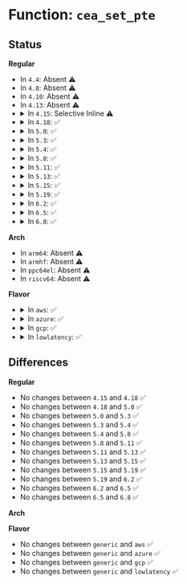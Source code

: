 # Function: <code>cea_set_pte</code>

## Status
<b>Regular</b>
<ul>
<li>
In <code>4.4</code>: Absent ⚠️
</li>
<li>
In <code>4.8</code>: Absent ⚠️
</li>
<li>
In <code>4.10</code>: Absent ⚠️
</li>
<li>
In <code>4.13</code>: Absent ⚠️
</li>
<li>
<details>
<summary>In <code>4.15</code>: Selective Inline ⚠️</summary>

```c
void cea_set_pte(void *cea_vaddr, phys_addr_t pa, pgprot_t flags);
```

**Collision:** Unique Global

**Inline:** Selective

**Transformation:** False

**Instances:**

```
In arch/x86/mm/cpu_entry_area.c (ffffffff826c3b8b)
Location: arch/x86/mm/cpu_entry_area.c:27
Inline: True
Inline callers:
  - arch/x86/mm/cpu_entry_area.c:setup_cpu_entry_areas
  - arch/x86/mm/cpu_entry_area.c:setup_cpu_entry_areas
  - arch/x86/mm/cpu_entry_area.c:setup_cpu_entry_areas
  - arch/x86/mm/cpu_entry_area.c:cea_map_percpu_pages
Direct callers:
  - arch/x86/events/intel/ds.c:ds_clear_cea
  - arch/x86/events/intel/ds.c:ds_update_cea
  - arch/x86/kernel/traps.c:trap_init
```
**Symbols:**

```
ffffffff8107afd0-ffffffff8107b009: cea_set_pte (STB_GLOBAL)
```
</details>
</li>
<li>
<details>
<summary>In <code>4.18</code>: ✅</summary>

```c
void cea_set_pte(void *cea_vaddr, phys_addr_t pa, pgprot_t flags);
```

**Collision:** Unique Global

**Inline:** No

**Transformation:** False

**Instances:**

```
In arch/x86/mm/cpu_entry_area.c (ffffffff8107dd60)
Location: arch/x86/mm/cpu_entry_area.c:27
Inline: False
Direct callers:
  - arch/x86/events/intel/ds.c:ds_clear_cea
  - arch/x86/events/intel/ds.c:ds_update_cea
  - arch/x86/kernel/traps.c:trap_init
  - arch/x86/mm/cpu_entry_area.c:setup_cpu_entry_areas
  - arch/x86/mm/cpu_entry_area.c:setup_cpu_entry_areas
  - arch/x86/mm/cpu_entry_area.c:setup_cpu_entry_areas
  - arch/x86/mm/cpu_entry_area.c:cea_map_percpu_pages
```
**Symbols:**

```
ffffffff8107dd60-ffffffff8107dddc: cea_set_pte (STB_GLOBAL)
```
</details>
</li>
<li>
<details>
<summary>In <code>5.0</code>: ✅</summary>

```c
void cea_set_pte(void *cea_vaddr, phys_addr_t pa, pgprot_t flags);
```

**Collision:** Unique Global

**Inline:** No

**Transformation:** False

**Instances:**

```
In arch/x86/mm/cpu_entry_area.c (ffffffff810848e0)
Location: arch/x86/mm/cpu_entry_area.c:29
Inline: False
Direct callers:
  - arch/x86/events/intel/ds.c:ds_clear_cea
  - arch/x86/events/intel/ds.c:ds_update_cea
  - arch/x86/kernel/traps.c:trap_init
  - arch/x86/mm/cpu_entry_area.c:setup_cpu_entry_areas
  - arch/x86/mm/cpu_entry_area.c:setup_cpu_entry_areas
  - arch/x86/mm/cpu_entry_area.c:cea_map_percpu_pages
```
**Symbols:**

```
ffffffff810848e0-ffffffff8108495c: cea_set_pte (STB_GLOBAL)
```
</details>
</li>
<li>
<details>
<summary>In <code>5.3</code>: ✅</summary>

```c
void cea_set_pte(void *cea_vaddr, phys_addr_t pa, pgprot_t flags);
```

**Collision:** Unique Global

**Inline:** No

**Transformation:** False

**Instances:**

```
In arch/x86/mm/cpu_entry_area.c (ffffffff81088570)
Location: arch/x86/mm/cpu_entry_area.c:29
Inline: False
Direct callers:
  - arch/x86/events/intel/ds.c:ds_clear_cea
  - arch/x86/events/intel/ds.c:ds_update_cea
  - arch/x86/kernel/traps.c:trap_init
  - arch/x86/mm/cpu_entry_area.c:setup_cpu_entry_areas
  - arch/x86/mm/cpu_entry_area.c:setup_cpu_entry_areas
  - arch/x86/mm/cpu_entry_area.c:cea_map_percpu_pages
```
**Symbols:**

```
ffffffff81088570-ffffffff810885ee: cea_set_pte (STB_GLOBAL)
```
</details>
</li>
<li>
<details>
<summary>In <code>5.4</code>: ✅</summary>

```c
void cea_set_pte(void *cea_vaddr, phys_addr_t pa, pgprot_t flags);
```

**Collision:** Unique Global

**Inline:** No

**Transformation:** False

**Instances:**

```
In arch/x86/mm/cpu_entry_area.c (ffffffff810891e0)
Location: arch/x86/mm/cpu_entry_area.c:29
Inline: False
Direct callers:
  - arch/x86/events/intel/ds.c:ds_clear_cea
  - arch/x86/events/intel/ds.c:ds_update_cea
  - arch/x86/kernel/traps.c:trap_init
  - arch/x86/mm/cpu_entry_area.c:setup_cpu_entry_areas
  - arch/x86/mm/cpu_entry_area.c:setup_cpu_entry_areas
  - arch/x86/mm/cpu_entry_area.c:cea_map_percpu_pages
```
**Symbols:**

```
ffffffff810891e0-ffffffff8108925e: cea_set_pte (STB_GLOBAL)
```
</details>
</li>
<li>
<details>
<summary>In <code>5.8</code>: ✅</summary>

```c
void cea_set_pte(void *cea_vaddr, phys_addr_t pa, pgprot_t flags);
```

**Collision:** Unique Global

**Inline:** No

**Transformation:** False

**Instances:**

```
In arch/x86/mm/cpu_entry_area.c (ffffffff8108bb40)
Location: arch/x86/mm/cpu_entry_area.c:33
Inline: False
Direct callers:
  - arch/x86/events/intel/ds.c:release_bts_buffer
  - arch/x86/events/intel/ds.c:release_pebs_buffer
  - arch/x86/events/intel/ds.c:ds_update_cea
  - arch/x86/kernel/idt.c:idt_setup_apic_and_irq_gates
  - arch/x86/mm/cpu_entry_area.c:setup_cpu_entry_area
  - arch/x86/mm/cpu_entry_area.c:setup_cpu_entry_area
  - arch/x86/mm/cpu_entry_area.c:cea_map_percpu_pages
```
**Symbols:**

```
ffffffff8108bb40-ffffffff8108bbbc: cea_set_pte (STB_GLOBAL)
```
</details>
</li>
<li>
<details>
<summary>In <code>5.11</code>: ✅</summary>

```c
void cea_set_pte(void *cea_vaddr, phys_addr_t pa, pgprot_t flags);
```

**Collision:** Unique Global

**Inline:** No

**Transformation:** False

**Instances:**

```
In arch/x86/mm/cpu_entry_area.c (ffffffff8108bb60)
Location: arch/x86/mm/cpu_entry_area.c:34
Inline: False
Direct callers:
  - arch/x86/events/intel/ds.c:release_bts_buffer
  - arch/x86/events/intel/ds.c:release_pebs_buffer
  - arch/x86/events/intel/ds.c:ds_update_cea
  - arch/x86/kernel/idt.c:idt_setup_apic_and_irq_gates
  - arch/x86/kernel/sev-es.c:setup_vc_stacks
  - arch/x86/kernel/sev-es.c:setup_vc_stacks
  - arch/x86/mm/cpu_entry_area.c:setup_cpu_entry_area
  - arch/x86/mm/cpu_entry_area.c:setup_cpu_entry_area
  - arch/x86/mm/cpu_entry_area.c:cea_map_percpu_pages
```
**Symbols:**

```
ffffffff8108bb60-ffffffff8108bbdc: cea_set_pte (STB_GLOBAL)
```
</details>
</li>
<li>
<details>
<summary>In <code>5.13</code>: ✅</summary>

```c
void cea_set_pte(void *cea_vaddr, phys_addr_t pa, pgprot_t flags);
```

**Collision:** Unique Global

**Inline:** No

**Transformation:** False

**Instances:**

```
In arch/x86/mm/cpu_entry_area.c (ffffffff8108c770)
Location: arch/x86/mm/cpu_entry_area.c:34
Inline: False
Direct callers:
  - arch/x86/events/intel/ds.c:release_bts_buffer
  - arch/x86/events/intel/ds.c:release_pebs_buffer
  - arch/x86/events/intel/ds.c:ds_update_cea
  - arch/x86/kernel/idt.c:idt_setup_apic_and_irq_gates
  - arch/x86/kernel/sev.c:sev_es_init_vc_handling
  - arch/x86/kernel/sev.c:sev_es_init_vc_handling
  - arch/x86/mm/cpu_entry_area.c:setup_cpu_entry_area
  - arch/x86/mm/cpu_entry_area.c:setup_cpu_entry_area
  - arch/x86/mm/cpu_entry_area.c:cea_map_percpu_pages
```
**Symbols:**

```
ffffffff8108c770-ffffffff8108c7ef: cea_set_pte (STB_GLOBAL)
```
</details>
</li>
<li>
<details>
<summary>In <code>5.15</code>: ✅</summary>

```c
void cea_set_pte(void *cea_vaddr, phys_addr_t pa, pgprot_t flags);
```

**Collision:** Unique Global

**Inline:** No

**Transformation:** False

**Instances:**

```
In arch/x86/mm/cpu_entry_area.c (ffffffff8109bfb0)
Location: arch/x86/mm/cpu_entry_area.c:34
Inline: False
Direct callers:
  - arch/x86/events/intel/ds.c:release_bts_buffer
  - arch/x86/events/intel/ds.c:release_pebs_buffer
  - arch/x86/events/intel/ds.c:ds_update_cea
  - arch/x86/kernel/idt.c:idt_setup_apic_and_irq_gates
  - arch/x86/mm/cpu_entry_area.c:setup_cpu_entry_area
  - arch/x86/mm/cpu_entry_area.c:setup_cpu_entry_area
  - arch/x86/mm/cpu_entry_area.c:cea_map_percpu_pages
```
**Symbols:**

```
ffffffff8109bfb0-ffffffff8109c02f: cea_set_pte (STB_GLOBAL)
```
</details>
</li>
<li>
<details>
<summary>In <code>5.19</code>: ✅</summary>

```c
void cea_set_pte(void *cea_vaddr, phys_addr_t pa, pgprot_t flags);
```

**Collision:** Unique Global

**Inline:** No

**Transformation:** False

**Instances:**

```
In arch/x86/mm/cpu_entry_area.c (ffffffff810af580)
Location: arch/x86/mm/cpu_entry_area.c:34
Inline: False
Direct callers:
  - arch/x86/events/intel/ds.c:ds_clear_cea
  - arch/x86/events/intel/ds.c:ds_update_cea
  - arch/x86/kernel/idt.c:idt_setup_apic_and_irq_gates
  - arch/x86/mm/cpu_entry_area.c:setup_cpu_entry_area
  - arch/x86/mm/cpu_entry_area.c:setup_cpu_entry_area
  - arch/x86/mm/cpu_entry_area.c:cea_map_percpu_pages
```
**Symbols:**

```
ffffffff810af580-ffffffff810af613: cea_set_pte (STB_GLOBAL)
```
</details>
</li>
<li>
<details>
<summary>In <code>6.2</code>: ✅</summary>

```c
void cea_set_pte(void *cea_vaddr, phys_addr_t pa, pgprot_t flags);
```

**Collision:** Unique Global

**Inline:** No

**Transformation:** False

**Instances:**

```
In arch/x86/mm/cpu_entry_area.c (ffffffff810c9a00)
Location: arch/x86/mm/cpu_entry_area.c:72
Inline: False
Direct callers:
  - arch/x86/events/intel/ds.c:ds_clear_cea
  - arch/x86/events/intel/ds.c:ds_update_cea
  - arch/x86/kernel/idt.c:idt_setup_apic_and_irq_gates
  - arch/x86/mm/cpu_entry_area.c:setup_cpu_entry_areas
  - arch/x86/mm/cpu_entry_area.c:setup_cpu_entry_areas
  - arch/x86/mm/cpu_entry_area.c:setup_cpu_entry_areas
  - arch/x86/mm/cpu_entry_area.c:setup_cpu_entry_areas
  - arch/x86/mm/cpu_entry_area.c:setup_cpu_entry_areas
  - arch/x86/mm/cpu_entry_area.c:percpu_setup_exception_stacks
  - arch/x86/mm/cpu_entry_area.c:percpu_setup_exception_stacks
  - arch/x86/mm/cpu_entry_area.c:percpu_setup_exception_stacks
  - arch/x86/mm/cpu_entry_area.c:percpu_setup_exception_stacks
  - arch/x86/mm/cpu_entry_area.c:percpu_setup_exception_stacks
  - arch/x86/mm/cpu_entry_area.c:percpu_setup_exception_stacks
  - arch/x86/mm/cpu_entry_area.c:percpu_setup_exception_stacks
  - arch/x86/mm/cpu_entry_area.c:percpu_setup_exception_stacks
  - arch/x86/mm/cpu_entry_area.c:percpu_setup_exception_stacks
  - arch/x86/mm/cpu_entry_area.c:percpu_setup_exception_stacks
  - arch/x86/mm/cpu_entry_area.c:percpu_setup_exception_stacks
  - arch/x86/mm/cpu_entry_area.c:percpu_setup_exception_stacks
```
**Symbols:**

```
ffffffff810c9a00-ffffffff810c9a96: cea_set_pte (STB_GLOBAL)
```
</details>
</li>
<li>
<details>
<summary>In <code>6.5</code>: ✅</summary>

```c
void cea_set_pte(void *cea_vaddr, phys_addr_t pa, pgprot_t flags);
```

**Collision:** Unique Global

**Inline:** No

**Transformation:** False

**Instances:**

```
In arch/x86/mm/cpu_entry_area.c (ffffffff810cd080)
Location: arch/x86/mm/cpu_entry_area.c:79
Inline: False
Direct callers:
  - arch/x86/events/intel/ds.c:ds_clear_cea
  - arch/x86/events/intel/ds.c:ds_update_cea
  - arch/x86/kernel/idt.c:idt_setup_apic_and_irq_gates
  - arch/x86/mm/cpu_entry_area.c:setup_cpu_entry_areas
  - arch/x86/mm/cpu_entry_area.c:setup_cpu_entry_areas
  - arch/x86/mm/cpu_entry_area.c:setup_cpu_entry_areas
  - arch/x86/mm/cpu_entry_area.c:setup_cpu_entry_areas
  - arch/x86/mm/cpu_entry_area.c:setup_cpu_entry_areas
  - arch/x86/mm/cpu_entry_area.c:percpu_setup_exception_stacks
  - arch/x86/mm/cpu_entry_area.c:percpu_setup_exception_stacks
  - arch/x86/mm/cpu_entry_area.c:percpu_setup_exception_stacks
  - arch/x86/mm/cpu_entry_area.c:percpu_setup_exception_stacks
  - arch/x86/mm/cpu_entry_area.c:percpu_setup_exception_stacks
  - arch/x86/mm/cpu_entry_area.c:percpu_setup_exception_stacks
  - arch/x86/mm/cpu_entry_area.c:percpu_setup_exception_stacks
  - arch/x86/mm/cpu_entry_area.c:percpu_setup_exception_stacks
  - arch/x86/mm/cpu_entry_area.c:percpu_setup_exception_stacks
  - arch/x86/mm/cpu_entry_area.c:percpu_setup_exception_stacks
  - arch/x86/mm/cpu_entry_area.c:percpu_setup_exception_stacks
  - arch/x86/mm/cpu_entry_area.c:percpu_setup_exception_stacks
```
**Symbols:**

```
ffffffff810cd080-ffffffff810cd10d: cea_set_pte (STB_GLOBAL)
```
</details>
</li>
<li>
<details>
<summary>In <code>6.8</code>: ✅</summary>

```c
void cea_set_pte(void *cea_vaddr, phys_addr_t pa, pgprot_t flags);
```

**Collision:** Unique Global

**Inline:** No

**Transformation:** False

**Instances:**

```
In arch/x86/mm/cpu_entry_area.c (ffffffff810d5750)
Location: arch/x86/mm/cpu_entry_area.c:79
Inline: False
Direct callers:
  - arch/x86/events/intel/ds.c:ds_clear_cea
  - arch/x86/events/intel/ds.c:ds_update_cea
  - arch/x86/kernel/idt.c:idt_setup_apic_and_irq_gates
  - arch/x86/mm/cpu_entry_area.c:setup_cpu_entry_areas
  - arch/x86/mm/cpu_entry_area.c:setup_cpu_entry_areas
  - arch/x86/mm/cpu_entry_area.c:setup_cpu_entry_areas
  - arch/x86/mm/cpu_entry_area.c:setup_cpu_entry_areas
  - arch/x86/mm/cpu_entry_area.c:setup_cpu_entry_areas
  - arch/x86/mm/cpu_entry_area.c:percpu_setup_exception_stacks
  - arch/x86/mm/cpu_entry_area.c:percpu_setup_exception_stacks
  - arch/x86/mm/cpu_entry_area.c:percpu_setup_exception_stacks
  - arch/x86/mm/cpu_entry_area.c:percpu_setup_exception_stacks
  - arch/x86/mm/cpu_entry_area.c:percpu_setup_exception_stacks
  - arch/x86/mm/cpu_entry_area.c:percpu_setup_exception_stacks
  - arch/x86/mm/cpu_entry_area.c:percpu_setup_exception_stacks
  - arch/x86/mm/cpu_entry_area.c:percpu_setup_exception_stacks
  - arch/x86/mm/cpu_entry_area.c:percpu_setup_exception_stacks
  - arch/x86/mm/cpu_entry_area.c:percpu_setup_exception_stacks
  - arch/x86/mm/cpu_entry_area.c:percpu_setup_exception_stacks
  - arch/x86/mm/cpu_entry_area.c:percpu_setup_exception_stacks
```
**Symbols:**

```
ffffffff810d5750-ffffffff810d57dd: cea_set_pte (STB_GLOBAL)
```
</details>
</li>
</ul>
<b>Arch</b>
<ul>
<li>
In <code>arm64</code>: Absent ⚠️
</li>
<li>
In <code>armhf</code>: Absent ⚠️
</li>
<li>
In <code>ppc64el</code>: Absent ⚠️
</li>
<li>
In <code>riscv64</code>: Absent ⚠️
</li>
</ul>
<b>Flavor</b>
<ul>
<li>
<details>
<summary>In <code>aws</code>: ✅</summary>

```c
void cea_set_pte(void *cea_vaddr, phys_addr_t pa, pgprot_t flags);
```

**Collision:** Unique Global

**Inline:** No

**Transformation:** False

**Instances:**

```
In arch/x86/mm/cpu_entry_area.c (ffffffff810881a0)
Location: arch/x86/mm/cpu_entry_area.c:29
Inline: False
Direct callers:
  - arch/x86/events/intel/ds.c:ds_clear_cea
  - arch/x86/events/intel/ds.c:ds_update_cea
  - arch/x86/kernel/traps.c:trap_init
  - arch/x86/mm/cpu_entry_area.c:setup_cpu_entry_areas
  - arch/x86/mm/cpu_entry_area.c:setup_cpu_entry_areas
  - arch/x86/mm/cpu_entry_area.c:cea_map_percpu_pages
```
**Symbols:**

```
ffffffff810881a0-ffffffff8108821e: cea_set_pte (STB_GLOBAL)
```
</details>
</li>
<li>
<details>
<summary>In <code>azure</code>: ✅</summary>

```c
void cea_set_pte(void *cea_vaddr, phys_addr_t pa, pgprot_t flags);
```

**Collision:** Unique Global

**Inline:** No

**Transformation:** False

**Instances:**

```
In arch/x86/mm/cpu_entry_area.c (ffffffff81076e00)
Location: arch/x86/mm/cpu_entry_area.c:29
Inline: False
Direct callers:
  - arch/x86/events/intel/ds.c:ds_clear_cea
  - arch/x86/events/intel/ds.c:ds_update_cea
  - arch/x86/kernel/traps.c:trap_init
  - arch/x86/mm/cpu_entry_area.c:setup_cpu_entry_areas
  - arch/x86/mm/cpu_entry_area.c:setup_cpu_entry_areas
  - arch/x86/mm/cpu_entry_area.c:cea_map_percpu_pages
```
**Symbols:**

```
ffffffff81076e00-ffffffff81076e72: cea_set_pte (STB_GLOBAL)
```
</details>
</li>
<li>
<details>
<summary>In <code>gcp</code>: ✅</summary>

```c
void cea_set_pte(void *cea_vaddr, phys_addr_t pa, pgprot_t flags);
```

**Collision:** Unique Global

**Inline:** No

**Transformation:** False

**Instances:**

```
In arch/x86/mm/cpu_entry_area.c (ffffffff81088150)
Location: arch/x86/mm/cpu_entry_area.c:29
Inline: False
Direct callers:
  - arch/x86/events/intel/ds.c:ds_clear_cea
  - arch/x86/events/intel/ds.c:ds_update_cea
  - arch/x86/kernel/traps.c:trap_init
  - arch/x86/mm/cpu_entry_area.c:setup_cpu_entry_areas
  - arch/x86/mm/cpu_entry_area.c:setup_cpu_entry_areas
  - arch/x86/mm/cpu_entry_area.c:cea_map_percpu_pages
```
**Symbols:**

```
ffffffff81088150-ffffffff810881ce: cea_set_pte (STB_GLOBAL)
```
</details>
</li>
<li>
<details>
<summary>In <code>lowlatency</code>: ✅</summary>

```c
void cea_set_pte(void *cea_vaddr, phys_addr_t pa, pgprot_t flags);
```

**Collision:** Unique Global

**Inline:** No

**Transformation:** False

**Instances:**

```
In arch/x86/mm/cpu_entry_area.c (ffffffff8108a3f0)
Location: arch/x86/mm/cpu_entry_area.c:29
Inline: False
Direct callers:
  - arch/x86/events/intel/ds.c:ds_clear_cea
  - arch/x86/events/intel/ds.c:ds_update_cea
  - arch/x86/kernel/traps.c:trap_init
  - arch/x86/mm/cpu_entry_area.c:setup_cpu_entry_areas
  - arch/x86/mm/cpu_entry_area.c:setup_cpu_entry_areas
  - arch/x86/mm/cpu_entry_area.c:cea_map_percpu_pages
```
**Symbols:**

```
ffffffff8108a3f0-ffffffff8108a46e: cea_set_pte (STB_GLOBAL)
```
</details>
</li>
</ul>

## Differences
<b>Regular</b>
<ul>
<li>
No changes between <code>4.15</code> and <code>4.18</code> ✅
</li>
<li>
No changes between <code>4.18</code> and <code>5.0</code> ✅
</li>
<li>
No changes between <code>5.0</code> and <code>5.3</code> ✅
</li>
<li>
No changes between <code>5.3</code> and <code>5.4</code> ✅
</li>
<li>
No changes between <code>5.4</code> and <code>5.8</code> ✅
</li>
<li>
No changes between <code>5.8</code> and <code>5.11</code> ✅
</li>
<li>
No changes between <code>5.11</code> and <code>5.13</code> ✅
</li>
<li>
No changes between <code>5.13</code> and <code>5.15</code> ✅
</li>
<li>
No changes between <code>5.15</code> and <code>5.19</code> ✅
</li>
<li>
No changes between <code>5.19</code> and <code>6.2</code> ✅
</li>
<li>
No changes between <code>6.2</code> and <code>6.5</code> ✅
</li>
<li>
No changes between <code>6.5</code> and <code>6.8</code> ✅
</li>
</ul>
<b>Arch</b>
<ul>
</ul>
<b>Flavor</b>
<ul>
<li>
No changes between <code>generic</code> and <code>aws</code> ✅
</li>
<li>
No changes between <code>generic</code> and <code>azure</code> ✅
</li>
<li>
No changes between <code>generic</code> and <code>gcp</code> ✅
</li>
<li>
No changes between <code>generic</code> and <code>lowlatency</code> ✅
</li>
</ul>
